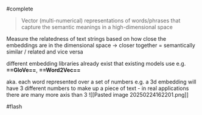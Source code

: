 #complete 

> Vector (multi-numerical) representations of words/phrases that capture the semantic meanings in a high-dimensional space 

Measure the relatedness of text strings based on how close the embeddings are in the dimensional space -> closer together = semantically similar / related and vice versa

different embedding libraries already exist that existing models use e.g. **==GloVe==**, **==Word2Vec==**

aka. each word represented over a set of numbers e.g. a 3d embedding will have 3 different numbers to make up a piece of text - in real applications there are many more axis than 3
![[Pasted image 20250224162201.png]]

#flash 